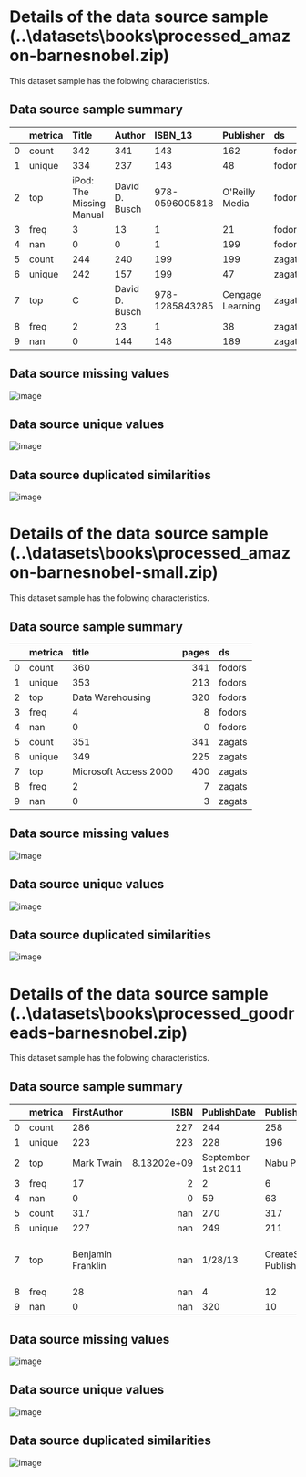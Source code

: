 # Details of the data source sample (..\datasets\books\processed_amazon-barnesnobel.zip)


This dataset sample has the folowing characteristics.

## Data source sample summary

|    | metrica   | Title                    | Author         | ISBN_13        | Publisher        | ds     |
|---:|:----------|:-------------------------|:---------------|:---------------|:-----------------|:-------|
|  0 | count     | 342                      | 341            | 143            | 162              | fodors |
|  1 | unique    | 334                      | 237            | 143            | 48               | fodors |
|  2 | top       | iPod: The Missing Manual | David D. Busch | 978-0596005818 | O'Reilly Media   | fodors |
|  3 | freq      | 3                        | 13             | 1              | 21               | fodors |
|  4 | nan       | 0                        | 0              | 1              | 199              | fodors |
|  5 | count     | 244                      | 240            | 199            | 199              | zagats |
|  6 | unique    | 242                      | 157            | 199            | 47               | zagats |
|  7 | top       | C                        | David D. Busch | 978-1285843285 | Cengage Learning | zagats |
|  8 | freq      | 2                        | 23             | 1              | 38               | zagats |
|  9 | nan       | 0                        | 144            | 148            | 189              | zagats |

## Data source missing values

![image](https://github.com/thiagonobrega/ds_utils/blob/master/datasets/books/stats/books_missing.png "Sim")

## Data source unique values

![image](https://github.com/thiagonobrega/ds_utils/blob/master/datasets/books/stats/books_unique.png "Sim")

## Data source duplicated similarities

![image](https://github.com/thiagonobrega/ds_utils/blob/master/datasets/books/stats/books_gsim.png "Sim")

# Details of the data source sample (..\datasets\books\processed_amazon-barnesnobel-small.zip)


This dataset sample has the folowing characteristics.

## Data source sample summary

|    | metrica   | title                 |   pages | ds     |
|---:|:----------|:----------------------|--------:|:-------|
|  0 | count     | 360                   |     341 | fodors |
|  1 | unique    | 353                   |     213 | fodors |
|  2 | top       | Data Warehousing      |     320 | fodors |
|  3 | freq      | 4                     |       8 | fodors |
|  4 | nan       | 0                     |       0 | fodors |
|  5 | count     | 351                   |     341 | zagats |
|  6 | unique    | 349                   |     225 | zagats |
|  7 | top       | Microsoft Access 2000 |     400 | zagats |
|  8 | freq      | 2                     |       7 | zagats |
|  9 | nan       | 0                     |       3 | zagats |

## Data source missing values

![image](https://github.com/thiagonobrega/ds_utils/blob/master/datasets/books/stats/books_missing.png "Sim")

## Data source unique values

![image](https://github.com/thiagonobrega/ds_utils/blob/master/datasets/books/stats/books_unique.png "Sim")

## Data source duplicated similarities

![image](https://github.com/thiagonobrega/ds_utils/blob/master/datasets/books/stats/books_gsim.png "Sim")

# Details of the data source sample (..\datasets\books\processed_goodreads-barnesnobel.zip)


This dataset sample has the folowing characteristics.

## Data source sample summary

|    | metrica   | FirstAuthor       |          ISBN | PublishDate        | Publisher              | SecondAuthor     | ThirdAuthor                       | Title                     | ds     |
|---:|:----------|:------------------|--------------:|:-------------------|:-----------------------|:-----------------|:----------------------------------|:--------------------------|:-------|
|  0 | count     | 286               | 227           | 244                | 258                    | 77               | 23                                | 286                       | fodors |
|  1 | unique    | 223               | 223           | 228                | 196                    | 74               | 22                                | 275                       | fodors |
|  2 | top       | Mark Twain        |   8.13202e+09 | September 1st 2011 | Nabu Press             | Harriet E. Smith | Grover Gardner                    | Autobiography             | fodors |
|  3 | freq      | 17                |   2           | 2                  | 6                      | 3                | 2                                 | 4                         | fodors |
|  4 | nan       | 0                 |   0           | 59                 | 63                     | 0                | 42                                | 28                        | fodors |
|  5 | count     | 317               | nan           | 270                | 317                    | 41               | 7                                 | 317                       | zagats |
|  6 | unique    | 227               | nan           | 249                | 211                    | 40               | 7                                 | 311                       | zagats |
|  7 | top       | Benjamin Franklin | nan           | 1/28/13            | CreateSpace Publishing | Grover Gardner   | Published By Northpointe Classics | An Autobiography Volume 2 | zagats |
|  8 | freq      | 28                | nan           | 4                  | 12                     | 2                | 1                                 | 2                         | zagats |
|  9 | nan       | 0                 | nan           | 320                | 10                     | 10               | 286                               | 107                       | zagats |

## Data source missing values

![image](https://github.com/thiagonobrega/ds_utils/blob/master/datasets/books/stats/books_missing.png "Sim")

## Data source unique values

![image](https://github.com/thiagonobrega/ds_utils/blob/master/datasets/books/stats/books_unique.png "Sim")

## Data source duplicated similarities

![image](https://github.com/thiagonobrega/ds_utils/blob/master/datasets/books/stats/books_gsim.png "Sim")

